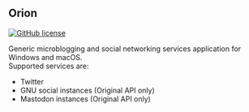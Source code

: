 Orion
----
[![GitHub license](https://img.shields.io/github/license/fuyuno/Orion.svg?style=flat-square)](LICENSE)

Generic microblogging and social networking services application for Windows and macOS.  
Supported services are:  

* Twitter
* GNU social instances (Original API only)
* Mastodon instances (Original API only)

